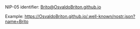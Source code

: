 NIP-05 identifier: Brito@OsvaldoBriton.github.io

Example:
https://OsvaldoBriton.github.io/.well-known/nostr.json?name=Brito
